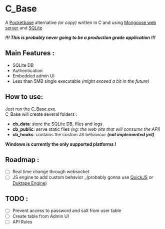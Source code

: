 # C_Base

A [Pocketbase](https://pocketbase.io/) alternative _(or copy)_ written in C and using [Mongoose web server](https://mongoose.ws/) and [SQLite](https://www.sqlite.org/)

**_!!! This is probably never going to be a production grade application !!!_**

## Main Features :

- SQLite DB
- Authentication
- Embedded admin UI
- Less than 5MB single executable _(might exceed a bit in the future)_

## How to use:

Just run the C_Base.exe.\
C_Base will create several folders :
- **cb_data**: store the SQLite DB, files and logs
- **cb_public**: serve static files _(eg: the web site that will consume the API)_
- **cb_hooks**: contains the custom JS behaviour **_(not implemented yet)_**

**Windows is currently the only supported platforms !** 

## Roadmap :

- [ ] Real time change through websocket
- [ ] JS engine to add custom behavior _(probably gonna use [QuickJS](https://bellard.org/quickjs/) or [Duktape Engine](https://duktape.org/))

## TODO : 

- [ ] Prevent access to password and salt from user table
- [ ] Create table from Admin UI 
- [ ] API Rules